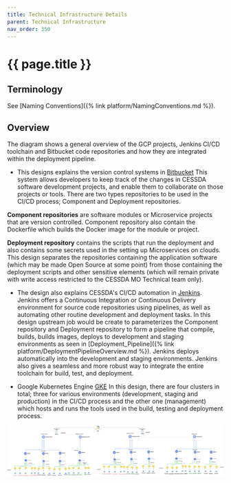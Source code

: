 ```yaml
---
title: Technical Infrastructure Details
parent: Technical Infrastructure
nav_order: 350
---
```


# {{ page.title }}

## Terminology

See [Naming Conventions]({% link platform/NamingConventions.md %}).

## Overview

The diagram shows a general overview of the GCP projects,
Jenkins CI/CD toolchain and Bitbucket code repositories and how they are integrated within the deployment pipeline.

* This designs explains the version control systems in [Bitbucket](https://bitbucket.org/cessda/)
This system allows developers to keep track of the changes in CESSDA software development projects,
and enable them to collaborate on those projects or tools.
There are two types repositories to be used in the CI/CD process; Component and Deployment repositories.

**Component repositories** are software modules or Microservice projects that are version controlled.
Component repository also contain the Dockerfile which builds the Docker image for the module or project.

**Deployment repository** contains the scripts that run the deployment and also contains some secrets
used in the setting up Microservices on clouds.
This design separates the repositories containing the application software
(which may be made Open Source at some point) from those containing the deployment scripts and other sensitive elements
(which will remain private with write access restricted to the CESSDA MO Technical team only).

* The design also explains CESSDA's CI/CD automation in [Jenkins](https://jenkins.cessda.eu/).
Jenkins offers a Continuous Integration or Continuous Delivery environment for source code repositories using pipelines,
as well as automating other routine development and deployment tasks.
In this design upstream job would be create to parameterizes the Component repository and Deployment repository
to form a pipeline that compile, builds, builds images, deploys to  development and staging environments as seen in [Deployment_Pipeline]({% link platform/DeploymentPipelineOverview.md %}).
Jenkins deploys automatically into the development and staging environments.
Jenkins also gives a seamless and more robust way to integrate the entire toolchain for build, test, and deployment.

* Google Kubernetes Engine [GKE](https://console.cloud.google.com/kubernetes/)
In this design, there are four clusters in total; three for various environments
(development, staging and production) in the CI/CD process and the other one (management)
which hosts and runs the tools used in the build, testing and deployment process.

![GCPMainProjectStructure](../assets/GCPMainProjectStructure.png)
